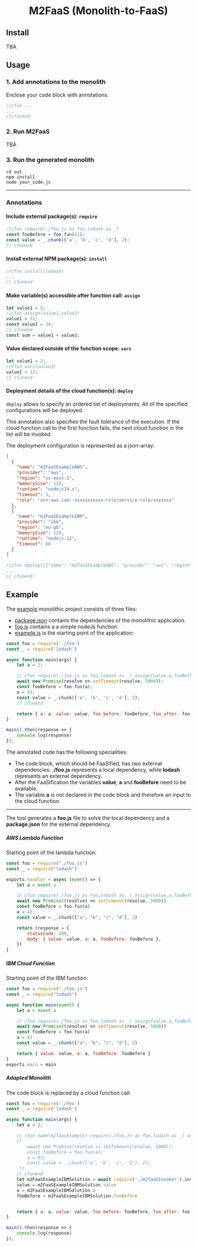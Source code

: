 <h1 align="center">M2FaaS (Monolith-to-FaaS)</h1>

## Install

TBA

## Usage

### 1. Add annotations to the monolith

Enclose your code block with annotations:

````js
//cfun ...
...
//cfunend
````

### 2. Run M2FaaS

TBA

### 3. Run the generated monolith

````
cd out
npm install
node your_code.js
````

------------------

### Annotations

#### Include external package(s): `require`

````js
//cfun require(./foo.js as foo,lodash as _)
const fooBefore = foo.fun(12);
const value = _.chunk(['a', 'b', 'c', 'd'], 2);
// cfunend
````

#### Install external NPM package(s): `install`

````js
//cfun install(lodash)
...
// cfunend
````

#### Make variable(s) accessible after function call: `assign`

````js
let value1 = 5;
//cfun assign(value1,value2)
value1 = 12;
const value2 = 34;
// cfunend
const sum = value1 + value2;
````

#### Value declared outside of the function scope: `vars`

````js
let value1 = 2;
//cfun vars(value1)
value1 = 12;
// cfunend
````

#### Deployment details of the cloud function(s): `deploy`

`deploy` allows to specify an ordered list of deployments. All of the specified configurations will be deployed. 

This annotation also specifies the fault tolerance of the execution. If the cloud function call to the first function fails, the next cloud function in the list will be invoked.

The deployment configuration is represented as a json-array:

````json
[
  {
    "name": "m2FaaSExampleAWS",                       
    "provider": "aws",                                
    "region": "us-east-1",                            
    "memorySize": 128,                                
    "runtime": "nodejs14.x",                          
    "timeout": 3,                                     
    "role": "arn:aws:iam::xxxxxxxxxxx:role/service-role/xxxxxxx" 
  },
  {
    "name": "m2FaaSExampleIBM",                       
    "provider": "ibm",                                
    "region": "eu-gb", 
    "memorySize": 128, 
    "runtime": "nodejs:12", 
    "timeout": 60
  }
]
````

````js
//cfun deploy([{"name": "m2FaaSExampleAWS", "provider": "aws", "region": "us-east-1", "memorySize": 128, "runtime": "nodejs14.x", "timeout": 3, "role": "arn:aws:iam::170392512081:role/service-role/getFlight-role-n1g2o34s"},{"name": "m2FaaSExampleIBM", "provider": "ibm", "region": "eu-gb", "memorySize": 128, "runtime": "nodejs:12", "timeout": 60 }])
...
// cfunend
````

## Example

The [example](example) monolithic project consists of three files:

- [package.json](example/package.json) contains the dependencies of the monolithic application.
- [foo.js](example/foo.js) contains a a simple nodeJs function.
- [example.js](example/example.js) is the starting point of the application:

````js
const foo = require('./foo')
const _ = require('lodash')

async function main(args) {
    let a = 2;

    // cfun require(./foo.js as foo,lodash as _) assign(value,a,fooBefore) vars(a) install(lodash) deploy([{"name": "m2FaaSExampleAWS", "provider": "aws", "region": "us-east-1", "memorySize": 128, "runtime": "nodejs14.x", "timeout": 3, "role": "arn:aws:iam::170392512081:role/service-role/getFlight-role-n1g2o34s"},{"name": "m2FaaSExampleIBM", "provider": "ibm", "region": "eu-gb", "memorySize": 128, "runtime": "nodejs:12", "timeout": 60 }])
    await new Promise(resolve => setTimeout(resolve, 5000));
    const fooBefore = foo.fun(a);
    a = 43;
    const value = _.chunk(['a', 'b', 'c', 'd'], 2);
    // cfunend

    return { a: a, value: value, foo_before: fooBefore, foo_after: foo.fun(a) }
}

main().then(response => {
    console.log(response)
});
````

The annotated code has the following specialities:

- The code block, which should be FaaSified, has two external dependencies: **./foo.js** represents a local dependency, while **lodash** represents an external dependency. 
- After the FaaSification the variables **value**, **a** and **fooBefore** need to be available.
- The variable **a** is not declared in the code block and therefore an input to the cloud function.

----------

The tool generates a **foo.js** file to solve the local dependency and a **package.json** for the external dependency. 

##### AWS Lambda Function

Starting point of the lambda function:

```js
const foo = require("./foo.js")
const _ = require("lodash")

exports.handler = async (event) => {
    let a = event.a

    // cfun require(./foo.js as foo,lodash as _) assign(value,a,fooBefore) vars(a) install(lodash) deploy([{"name": "m2FaaSExampleAWS", "provider": "aws", "region": "us-east-1", "memorySize": 128, "runtime": "nodejs14.x", "timeout": 3, "role": "arn:aws:iam::170392512081:role/service-role/getFlight-role-n1g2o34s"},{"name": "m2FaaSExampleIBM", "provider": "ibm", "region": "eu-gb", "memorySize": 128, "runtime": "nodejs:12", "timeout": 60 }])
    await new Promise((resolve) => setTimeout(resolve, 5000))
    const fooBefore = foo.fun(a)
    a = 43
    const value = _.chunk(["a", "b", "c", "d"], 2)

    return (response = {
        statusCode: 200,
        body: { value: value, a: a, fooBefore: fooBefore },
    })
}
```

##### IBM Cloud Function

Starting point of the IBM function:

```js
const foo = require("./foo.js")
const _ = require("lodash")

async function main(event) {
    let a = event.a

    // cfun require(./foo.js as foo,lodash as _) assign(value,a,fooBefore) vars(a) install(lodash) deploy([{"name": "m2FaaSExampleAWS", "provider": "aws", "region": "us-east-1", "memorySize": 128, "runtime": "nodejs14.x", "timeout": 3, "role": "arn:aws:iam::170392512081:role/service-role/getFlight-role-n1g2o34s"},{"name": "m2FaaSExampleIBM", "provider": "ibm", "region": "eu-gb", "memorySize": 128, "runtime": "nodejs:12", "timeout": 60 }])
    await new Promise((resolve) => setTimeout(resolve, 5000))
    const fooBefore = foo.fun(a)
    a = 43
    const value = _.chunk(["a", "b", "c", "d"], 2)

    return { value: value, a: a, fooBefore: fooBefore }
}
exports.main = main
```

##### Adapted Monolith

The code block is replaced by a cloud function call:

```js
const foo = require('./foo')
const _ = require('lodash')

async function main(args) {
    let a = 2;

    // cfun name(m2faasExample) require(./foo.js as foo,lodash as _) assign(value,a,fooBefore) vars(a) install(lodash) deploy([{"name": "m2FaaSExampleAWS", "provider": "aws", "region": "us-east-1", "memorySize": 128, "runtime": "nodejs14.x", "timeout": 3, "role": "arn:aws:iam::170392512081:role/service-role/getFlight-role-n1g2o34s"},{"name": "m2FaaSExampleIBM", "provider": "ibm", "region": "eu-gb", "memorySize": 128, "runtime": "nodejs:12", "timeout": 60 }])
    /*
        await new Promise(resolve => setTimeout(resolve, 5000));
        const fooBefore = foo.fun(a);
        a = 43;
        const value = _.chunk(['a', 'b', 'c', 'd'], 2);
     */
    // cfunend
    let m2FaaSExampleIBMSolution = await require('./m2faaSInvoker').invoke({ a: a, },  [{"name":"m2FaaSExampleAWS","provider":"aws","region":"us-east-1"},{"name":"m2FaaSExampleIBM","provider":"ibm","region":"eu-gb"}]);
    value = m2FaaSExampleIBMSolution.value
    a = m2FaaSExampleIBMSolution.a
    fooBefore = m2FaaSExampleIBMSolution.fooBefore


    return { a: a, value: value, foo_before: fooBefore, foo_after: foo.fun(a) }
}

main().then(response => {
    console.log(response)
});
```
